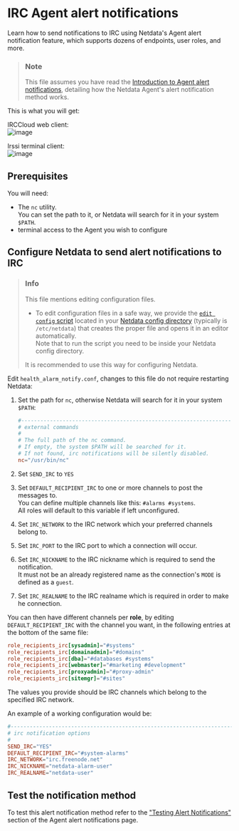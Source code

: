 # IRC Agent alert notifications

Learn how to send notifications to IRC using Netdata's Agent alert notification feature, which supports dozens of endpoints, user roles, and more.

> ### Note
>
> This file assumes you have read the [Introduction to Agent alert notifications](https://github.com/netdata/netdata/blob/master/health/notifications/README.md), detailing how the Netdata Agent's alert notification method works.

This is what you will get:

IRCCloud web client:  
![image](https://user-images.githubusercontent.com/31221999/36793487-3735673e-1ca6-11e8-8880-d1d8b6cd3bc0.png)

Irssi terminal client:  
![image](https://user-images.githubusercontent.com/31221999/36793486-3713ada6-1ca6-11e8-8c12-70d956ad801e.png)

## Prerequisites

You will need:

- The `nc` utility.  
   You can set the path to it, or Netdata will search for it in your system `$PATH`.
- terminal access to the Agent you wish to configure

## Configure Netdata to send alert notifications to IRC

> ### Info
>
> This file mentions editing configuration files.  
>
> - To edit configuration files in a safe way, we provide the [`edit config` script](https://github.com/netdata/netdata/blob/master/docs/configure/nodes.md#use-edit-config-to-edit-configuration-files) located in your [Netdata config directory](https://github.com/netdata/netdata/blob/master/docs/configure/nodes.md#the-netdata-config-directory) (typically is `/etc/netdata`) that creates the proper file and opens it in an editor automatically.  
> Note that to run the script you need to be inside your Netdata config directory.
>
> It is recommended to use this way for configuring Netdata.

Edit `health_alarm_notify.conf`, changes to this file do not require restarting Netdata:

1. Set the path for `nc`, otherwise Netdata will search for it in your system `$PATH`:

    ```conf
    #------------------------------------------------------------------------------
    # external commands
    #
    # The full path of the nc command.
    # If empty, the system $PATH will be searched for it.
    # If not found, irc notifications will be silently disabled.
    nc="/usr/bin/nc"
    ```

2. Set `SEND_IRC` to `YES`
3. Set `DEFAULT_RECIPIENT_IRC` to one or more channels to post the messages to.  
   You can define multiple channels like this: `#alarms #systems`.  
   All roles will default to this variable if left unconfigured.
4. Set `IRC_NETWORK` to the IRC network which your preferred channels belong to.
5. Set `IRC_PORT` to the IRC port to which a connection will occur.
6. Set `IRC_NICKNAME` to the IRC nickname which is required to send the notification.  
   It must not be an already registered name as the connection's `MODE` is defined as a `guest`.
7. Set `IRC_REALNAME` to the IRC realname which is required in order to make he connection.

You can then have different channels per **role**, by editing `DEFAULT_RECIPIENT_IRC` with the channel you want, in the following entries at the bottom of the same file:

```conf
role_recipients_irc[sysadmin]="#systems"
role_recipients_irc[domainadmin]="#domains"
role_recipients_irc[dba]="#databases #systems"
role_recipients_irc[webmaster]="#marketing #development"
role_recipients_irc[proxyadmin]="#proxy-admin"
role_recipients_irc[sitemgr]="#sites"
```

The values you provide should be IRC channels which belong to the specified IRC network.

An example of a working configuration would be:

```conf
#------------------------------------------------------------------------------
# irc notification options
#
SEND_IRC="YES"
DEFAULT_RECIPIENT_IRC="#system-alarms"
IRC_NETWORK="irc.freenode.net"
IRC_NICKNAME="netdata-alarm-user"
IRC_REALNAME="netdata-user"
```

## Test the notification method

To test this alert notification method refer to the ["Testing Alert Notifications"](https://github.com/netdata/netdata/blob/master/health/notifications/README.md#testing-alert-notifications) section of the Agent alert notifications page.
